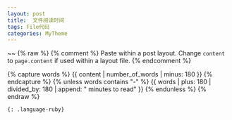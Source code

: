 ```yaml
---
layout: post
title:  文件阅读时间
tags: File代码
categories: MyTheme
---
```




~~
{% raw %}
{% comment %}
  Paste within a post layout. Change `content` to `page.content` if used within a layout file.
{% endcomment %}

{% capture words %}
  {{ content | number_of_words | minus: 180 }}
{% endcapture %}
{% unless words contains "-" %}
  {{ words | plus: 180 | divided_by: 180 | append: " minutes to read" }}
{% endunless %}
{% endraw %}
~~~
{: .language-ruby}
